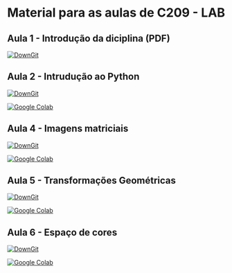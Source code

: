 # Material para as aulas de C209 - LAB

## Aula 1 - Introdução da diciplina (PDF)

[![DownGit](https://badgen.net/badge/Download/from%20Github/purple?icon=github)](https://downgit.github.io/#/home?url=https://github.com/avnerjose/INATEL-C209/tree/main/Aulas/aula-01-apresentacao.pdf)

## Aula 2 - Intrudução ao Python

[![DownGit](https://badgen.net/badge/Download/from%20Github/purple?icon=github)](https://downgit.github.io/#/home?url=https://github.com/avnerjose/INATEL-C209/tree/main/Aulas/aula-02-introducao-ao-Python)

[![Google Colab](https://badgen.net/badge/Launch/on%20Google%20Colab/blue?icon=terminal)](https://colab.research.google.com/github/avnerjose/INATEL-C209/blob/main/Aulas/aula-02-introducao-ao-Python/Aula%2002.ipynb)

## Aula 4 - Imagens matriciais

[![DownGit](https://badgen.net/badge/Download/from%20Github/purple?icon=github)](https://downgit.github.io/#/home?url=https://github.com/avnerjose/INATEL-C209/tree/main/Aulas/aula-04-imagens-matriciais)

[![Google Colab](https://badgen.net/badge/Launch/on%20Google%20Colab/blue?icon=terminal)](https://colab.research.google.com/github/avnerjose/INATEL-C209/blob/main/Aulas/aula-04-imagens-matriciais/Aula%204%20.ipynb)

## Aula 5 - Transformações Geométricas

[![DownGit](https://badgen.net/badge/Download/from%20Github/purple?icon=github)](https://downgit.github.io/#/home?url=https://github.com/avnerjose/INATEL-C209/tree/main/Aulas/aula-05-transformacoes-geometricas)

[![Google Colab](https://badgen.net/badge/Launch/on%20Google%20Colab/blue?icon=terminal)](https://colab.research.google.com/github/avnerjose/INATEL-C209/blob/main/Aulas/aula-05-transformacoes-geometricas/Aula%205.ipynb)

## Aula 6 - Espaço de cores

[![DownGit](https://badgen.net/badge/Download/from%20Github/purple?icon=github)](https://downgit.github.io/#/home?url=https://github.com/avnerjose/INATEL-C209/tree/main/Aulas/aula-06-espaco-de-cores)

[![Google Colab](https://badgen.net/badge/Launch/on%20Google%20Colab/blue?icon=terminal)](https://colab.research.google.com/github/avnerjose/INATEL-C209/blob/main/Aulas/aula-06-espaco-de-cores/Aula%206.ipynb)

